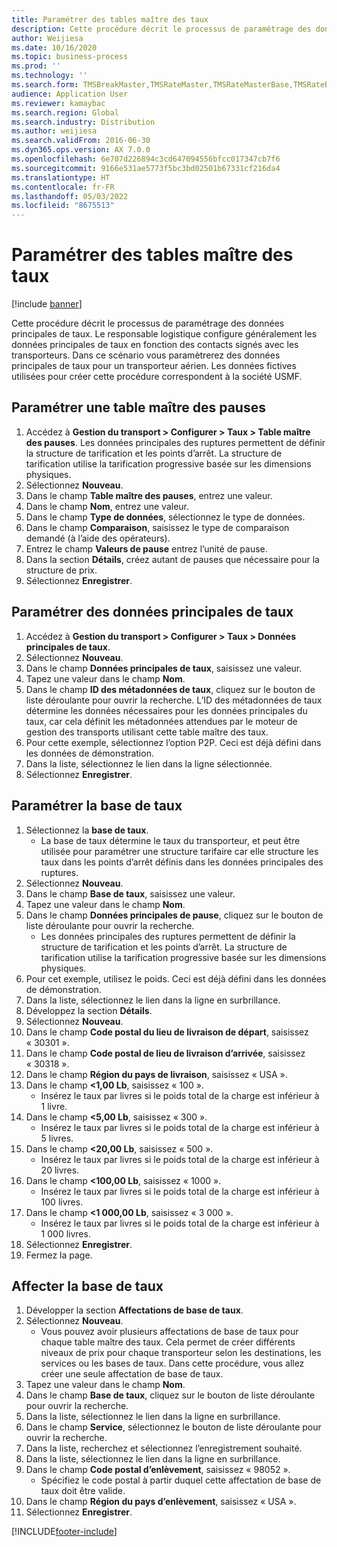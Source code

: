 ```yaml
---
title: Paramétrer des tables maître des taux
description: Cette procédure décrit le processus de paramétrage des données principales de taux.
author: Weijiesa
ms.date: 10/16/2020
ms.topic: business-process
ms.prod: ''
ms.technology: ''
ms.search.form: TMSBreakMaster,TMSRateMaster,TMSRateMasterBase,TMSRateBaseType, TMSRouteWorkbench
audience: Application User
ms.reviewer: kamaybac
ms.search.region: Global
ms.search.industry: Distribution
ms.author: weijiesa
ms.search.validFrom: 2016-06-30
ms.dyn365.ops.version: AX 7.0.0
ms.openlocfilehash: 6e707d226894c3cd647094556bfcc017347cb7f6
ms.sourcegitcommit: 9166e531ae5773f5bc3bd02501b67331cf216da4
ms.translationtype: HT
ms.contentlocale: fr-FR
ms.lasthandoff: 05/03/2022
ms.locfileid: "8675513"
---
```

# <a name="set-up-rate-masters"></a>Paramétrer des tables maître des taux

[!include [banner](../../includes/banner.md)]

Cette procédure décrit le processus de paramétrage des données principales de taux. Le responsable logistique configure généralement les données principales de taux en fonction des contacts signés avec les transporteurs. Dans ce scénario vous paramètrerez des données principales de taux pour un transporteur aérien. Les données fictives utilisées pour créer cette procédure correspondent à la société USMF.

## <a name="set-up-break-master"></a>Paramétrer une table maître des pauses

1. Accédez à **Gestion du transport > Configurer > Taux > Table maître des pauses**. Les données principales des ruptures permettent de définir la structure de tarification et les points d’arrêt. La structure de tarification utilise la tarification progressive basée sur les dimensions physiques.  
1. Sélectionnez **Nouveau**.
1. Dans le champ **Table maître des pauses**, entrez une valeur.
1. Dans le champ **Nom**, entrez une valeur.
1. Dans le champ **Type de données**, sélectionnez le type de données.
1. Dans le champ **Comparaison**, saisissez le type de comparaison demandé (à l’aide des opérateurs).
1. Entrez le champ **Valeurs de pause** entrez l’unité de pause.
1. Dans la section **Détails**, créez autant de pauses que nécessaire pour la structure de prix.
1. Sélectionnez **Enregistrer**.

## <a name="set-up-rate-master"></a>Paramétrer des données principales de taux

1. Accédez à **Gestion du transport > Configurer > Taux > Données principales de taux**.
1. Sélectionnez **Nouveau**.
1. Dans le champ **Données principales de taux**, saisissez une valeur.
1. Tapez une valeur dans le champ **Nom**.
1. Dans le champ **ID des métadonnées de taux**, cliquez sur le bouton de liste déroulante pour ouvrir la recherche. L’ID des métadonnées de taux détermine les données nécessaires pour les données principales du taux, car cela définit les métadonnées attendues par le moteur de gestion des transports utilisant cette table maître des taux.  
1. Pour cette exemple, sélectionnez l’option P2P. Ceci est déjà défini dans les données de démonstration.
1. Dans la liste, sélectionnez le lien dans la ligne sélectionnée.
1. Sélectionnez **Enregistrer**.

## <a name="set-up-rate-base"></a>Paramétrer la base de taux

1. Sélectionnez la **base de taux**.
    * La base de taux détermine le taux du transporteur, et peut être utilisée pour paramétrer une structure tarifaire car elle structure les taux dans les points d’arrêt définis dans les données principales des ruptures.  
2. Sélectionnez **Nouveau**.
3. Dans le champ **Base de taux**, saisissez une valeur.
4. Tapez une valeur dans le champ **Nom**.
5. Dans le champ **Données principales de pause**, cliquez sur le bouton de liste déroulante pour ouvrir la recherche.
    * Les données principales des ruptures permettent de définir la structure de tarification et les points d’arrêt. La structure de tarification utilise la tarification progressive basée sur les dimensions physiques.  
6. Pour cet exemple, utilisez le poids. Ceci est déjà défini dans les données de démonstration.
7. Dans la liste, sélectionnez le lien dans la ligne en surbrillance.
8. Développez la section **Détails**.
9. Sélectionnez **Nouveau**.
10. Dans le champ **Code postal du lieu de livraison de départ**, saisissez « 30301 ».
11. Dans le champ **Code postal de lieu de livraison d’arrivée**, saisissez « 30318 ».
12. Dans le champ **Région du pays de livraison**, saisissez « USA ».
13. Dans le champ **<1,00 Lb**, saisissez « 100 ».
    * Insérez le taux par livres si le poids total de la charge est inférieur à 1 livre.  
14. Dans le champ **<5,00 Lb**, saisissez « 300 ».
    * Insérez le taux par livres si le poids total de la charge est inférieur à 5 livres.  
15. Dans le champ **<20,00 Lb**, saisissez « 500 ».
    * Insérez le taux par livres si le poids total de la charge est inférieur à 20 livres.  
16. Dans le champ **<100,00 Lb**, saisissez « 1000 ».
    * Insérez le taux par livres si le poids total de la charge est inférieur à 100 livres.  
17. Dans le champ **<1 000,00 Lb**, saisissez « 3 000 ».
    * Insérez le taux par livres si le poids total de la charge est inférieur à 1 000 livres.  
18. Sélectionnez **Enregistrer**.
19. Fermez la page.

## <a name="assign-rate-base"></a>Affecter la base de taux

1. Développer la section **Affectations de base de taux**.
2. Sélectionnez **Nouveau**.
    * Vous pouvez avoir plusieurs affectations de base de taux pour chaque table maître des taux. Cela permet de créer différents niveaux de prix pour chaque transporteur selon les destinations, les services ou les bases de taux. Dans cette procédure, vous allez créer une seule affectation de base de taux.  
3. Tapez une valeur dans le champ **Nom**.
4. Dans le champ **Base de taux**, cliquez sur le bouton de liste déroulante pour ouvrir la recherche.
5. Dans la liste, sélectionnez le lien dans la ligne en surbrillance.
6. Dans le champ **Service**, sélectionnez le bouton de liste déroulante pour ouvrir la recherche.
7. Dans la liste, recherchez et sélectionnez l’enregistrement souhaité.
8. Dans la liste, sélectionnez le lien dans la ligne en surbrillance.
9. Dans le champ **Code postal d’enlèvement**, saisissez « 98052 ».
    * Spécifiez le code postal à partir duquel cette affectation de base de taux doit être valide.
10. Dans le champ **Région du pays d’enlèvement**, saisissez « USA ».
11. Sélectionnez **Enregistrer**.


[!INCLUDE[footer-include](../../../includes/footer-banner.md)]